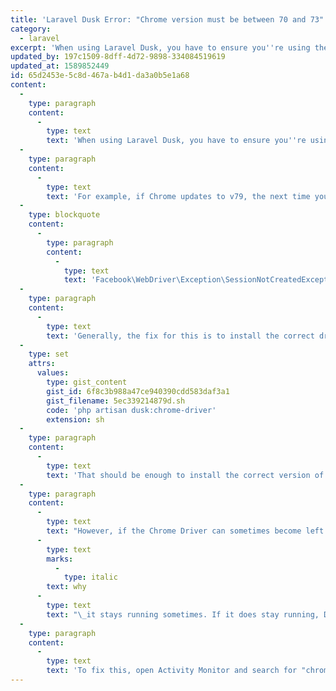 ```yaml
---
title: 'Laravel Dusk Error: "Chrome version must be between 70 and 73"'
category:
  - laravel
excerpt: 'When using Laravel Dusk, you have to ensure you''re using the correct Chrome Driver version based on the version of Chrome installed on the machine.'
updated_by: 197c1509-8dff-4d72-9898-334084519619
updated_at: 1589852449
id: 65d2453e-5c8d-467a-b4d1-da3a0b5e1a68
content:
  -
    type: paragraph
    content:
      -
        type: text
        text: 'When using Laravel Dusk, you have to ensure you''re using the correct Chrome Driver version based on the version of Chrome installed on the machine.'
  -
    type: paragraph
    content:
      -
        type: text
        text: 'For example, if Chrome updates to v79, the next time you run your Dusk tests, you''ll run into an error similar to this:'
  -
    type: blockquote
    content:
      -
        type: paragraph
        content:
          -
            type: text
            text: 'Facebook\WebDriver\Exception\SessionNotCreatedException: session not created: Chrome version must be between 70 and 73'
  -
    type: paragraph
    content:
      -
        type: text
        text: 'Generally, the fix for this is to install the correct driver version:'
  -
    type: set
    attrs:
      values:
        type: gist_content
        gist_id: 6f8c3b988a47ce940390cdd583daf3a1
        gist_filename: 5ec339214879d.sh
        code: 'php artisan dusk:chrome-driver'
        extension: sh
  -
    type: paragraph
    content:
      -
        type: text
        text: 'That should be enough to install the correct version of the Chrome Driver based on the version of Chrome you have installed.'
  -
    type: paragraph
    content:
      -
        type: text
        text: "However, if the Chrome Driver can sometimes become left running in the background. At the time of writing, I'm not sure\_"
      -
        type: text
        marks:
          -
            type: italic
        text: why
      -
        type: text
        text: "\_it stays running sometimes. If it does stay running, Dusk will use the already running Chrome Driver instance when running your tests. This means you may be running an old version of Chrome Driver even though you've installed the latest driver."
  -
    type: paragraph
    content:
      -
        type: text
        text: 'To fix this, open Activity Monitor and search for "chromedriver". Delete any running Chrome Driver process and then try running your tests again!'
---
```


